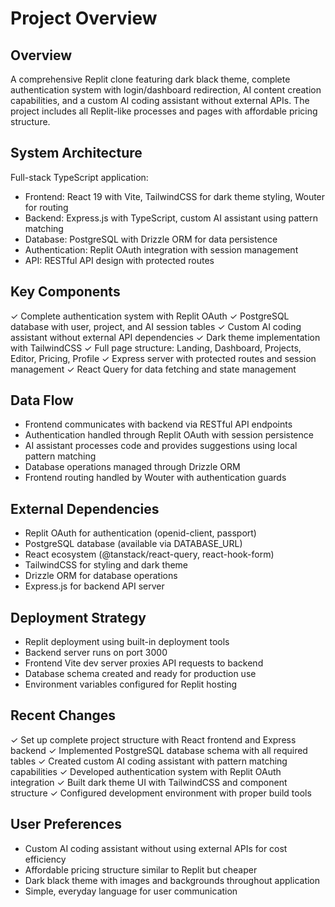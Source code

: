 # Project Overview

## Overview
A comprehensive Replit clone featuring dark black theme, complete authentication system with login/dashboard redirection, AI content creation capabilities, and a custom AI coding assistant without external APIs. The project includes all Replit-like processes and pages with affordable pricing structure.

## System Architecture
Full-stack TypeScript application:
- Frontend: React 19 with Vite, TailwindCSS for dark theme styling, Wouter for routing
- Backend: Express.js with TypeScript, custom AI assistant using pattern matching
- Database: PostgreSQL with Drizzle ORM for data persistence
- Authentication: Replit OAuth integration with session management
- API: RESTful API design with protected routes

## Key Components
✓ Complete authentication system with Replit OAuth
✓ PostgreSQL database with user, project, and AI session tables
✓ Custom AI coding assistant without external API dependencies
✓ Dark theme implementation with TailwindCSS
✓ Full page structure: Landing, Dashboard, Projects, Editor, Pricing, Profile
✓ Express server with protected routes and session management
✓ React Query for data fetching and state management

## Data Flow
- Frontend communicates with backend via RESTful API endpoints
- Authentication handled through Replit OAuth with session persistence
- AI assistant processes code and provides suggestions using local pattern matching
- Database operations managed through Drizzle ORM
- Frontend routing handled by Wouter with authentication guards

## External Dependencies
- Replit OAuth for authentication (openid-client, passport)
- PostgreSQL database (available via DATABASE_URL)
- React ecosystem (@tanstack/react-query, react-hook-form)
- TailwindCSS for styling and dark theme
- Drizzle ORM for database operations
- Express.js for backend API server

## Deployment Strategy
- Replit deployment using built-in deployment tools
- Backend server runs on port 3000
- Frontend Vite dev server proxies API requests to backend
- Database schema created and ready for production use
- Environment variables configured for Replit hosting

## Recent Changes
✓ Set up complete project structure with React frontend and Express backend
✓ Implemented PostgreSQL database schema with all required tables
✓ Created custom AI coding assistant with pattern matching capabilities
✓ Developed authentication system with Replit OAuth integration
✓ Built dark theme UI with TailwindCSS and component structure
✓ Configured development environment with proper build tools

## User Preferences
- Custom AI coding assistant without using external APIs for cost efficiency
- Affordable pricing structure similar to Replit but cheaper
- Dark black theme with images and backgrounds throughout application
- Simple, everyday language for user communication